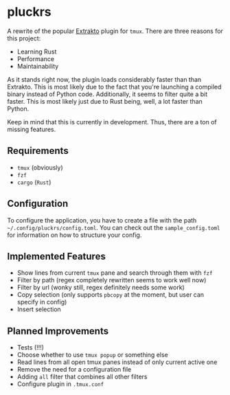 # pluckrs
A rewrite of the popular [Extrakto](https://github.com/laktak/extrakto) plugin for `tmux`.
There are three reasons for this project:
- Learning Rust
- Performance
- Maintainability

As it stands right now, the plugin loads considerably faster than than Extrakto. This is most
likely due to the fact that you're launching a compiled binary instead of Python code.
Additionally, it seems to filter quite a bit faster. This is most likely just due to Rust
being, well, a lot faster than Python.

Keep in mind that this is currently in development. Thus, there are a ton of missing features.

## Requirements

- `tmux` (obviously)
- `fzf`
- `cargo` (`Rust`)

## Configuration

To configure the application, you have to create a file with the path 
`~/.config/pluckrs/config.toml`. You can check out the `sample_config.toml` for information
on how to structure your config.

## Implemented Features

- Show lines from current `tmux` pane and search through them with `fzf`
- Filter by path (regex completely rewritten seems to work well now)
- Filter by url (wonky still, regex definitely needs some work)
- Copy selection (only supports `pbcopy` at the moment, but user can specify in config)
- Insert selection

## Planned Improvements

- Tests (!!!)
- Choose whether to use `tmux popup` or something else
- Read lines from all open tmux panes instead of only current active one
- Remove the need for a configuration file
- Adding `all` filter that combines all other filters
- Configure plugin in `.tmux.conf`
